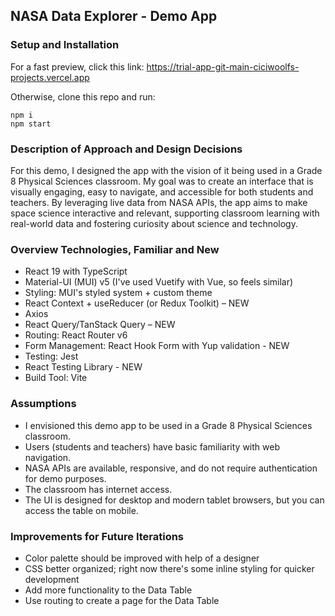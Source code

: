 ## NASA Data Explorer - Demo App

### Setup and Installation

For a fast preview, click this link: https://trial-app-git-main-ciciwoolfs-projects.vercel.app

Otherwise, clone this repo and run:

```
npm i
npm start
```

### Description of Approach and Design Decisions

For this demo, I designed the app with the vision of it being used in a Grade 8 Physical Sciences classroom. My goal was to create an interface that is visually engaging, easy to navigate, and accessible for both students and teachers. By leveraging live data from NASA APIs, the app aims to make space science interactive and relevant, supporting classroom learning with real-world data and fostering curiosity about science and technology.

### Overview Technologies, Familiar and New


- React 19 with TypeScript
- Material-UI (MUI) v5 (I've used Vuetify with Vue, so feels similar)
- Styling: MUI's styled system + custom theme
- React Context + useReducer (or Redux Toolkit) – NEW
- Axios
- React Query/TanStack Query – NEW
- Routing: React Router v6
- Form Management: React Hook Form with Yup validation - NEW
- Testing: Jest
- React Testing Library - NEW
- Build Tool: Vite

### Assumptions
- I envisioned this demo app to be used in a Grade 8 Physical Sciences classroom.
- Users (students and teachers) have basic familiarity with web navigation.
- NASA APIs are available, responsive, and do not require authentication for demo purposes.
- The classroom has internet access.
- The UI is designed for desktop and modern tablet browsers, but you can access the table on mobile.

### Improvements for Future Iterations
- Color palette should be improved with help of a designer
- CSS better organized; right now there's some inline styling for quicker development
- Add more functionality to the Data Table
- Use routing to create a page for the Data Table
